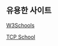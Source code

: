 <br />

## 유용한 사이트

[W3Schools](https://www.w3schools.com/)

[TCP School](https://www.tcpschool.com/#google_vignette)

<br />
<br />
<br />
